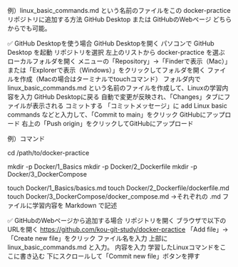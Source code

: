例）linux_basic_commands.md という名前のファイルをこの docker-practice リポジトリに追加する方法
GitHub Desktop または GitHubのWebページ どちらからでも可能。

✅ GitHub Desktopを使う場合
GitHub Desktopを開く
パソコンで GitHub Desktop を起動
リポジトリを選択
左上のリストから docker-practice を選ぶ
ローカルフォルダを開く
メニューの「Repository」→「Finderで表示（Mac）」または「Explorerで表示（Windows）」をクリックしてフォルダを開く
ファイルを作成（Macの場合はターミナルでtouchコマンド）
フォルダ内で linux_basic_commands.md という名前のファイルを作成して、Linuxの学習内容を入力
GitHub Desktopに戻る
自動で変更が反映され、「Changes」タブにファイルが表示される
コミットする
「コミットメッセージ」に add Linux basic commands などと入力して、「Commit to main」をクリック
GitHubにアップロード
右上の「Push origin」をクリックしてGitHubにアップロード

例）コマンド

cd /path/to/docker-practice

mkdir -p Docker/1_Basics
mkdir -p Docker/2_Dockerfile
mkdir -p Docker/3_DockerCompose

touch Docker/1_Basics/basics.md
touch Docker/2_Dockerfile/dockerfile.md
touch Docker/3_DockerCompose/docker_compose.md
→それぞれの .md ファイルに学習内容を Markdown で記述

✅ GitHubのWebページから追加する場合
リポジトリを開く
ブラウザで以下のURLを開く
https://github.com/kou-git-study/docker-practice
「Add file」→「Create new file」をクリック
ファイル名を入力
上部に linux_basic_commands.md と入力。
内容を入力
学習したLinuxコマンドをここに書き込む
下にスクロールして「Commit new file」ボタンを押す
